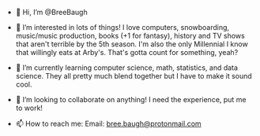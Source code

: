 - 👋 Hi, I’m @BreeBaugh

- 👀 I’m interested in lots of things! I love computers, snowboarding, music/music production, books (+1 for fantasy), history and TV shows
that aren't terrible by the 5th season. I'm also the only Millennial I know that willingly eats at Arby's. That's gotta count for something, yeah? 

- 🌱 I’m currently learning computer science, math, statistics, and data science. They all pretty much blend together but I have to make
it sound cool.

- 💞️ I’m looking to collaborate on anything! I need the experience, put me to work!

- 📫 How to reach me:
Email: bree.baugh@protonmail.com

<!---
BreeBaugh/BreeBaugh is a ✨ special ✨ repository because its `README.md` (this file) appears on your GitHub profile.
You can click the Preview link to take a look at your changes.
--->
